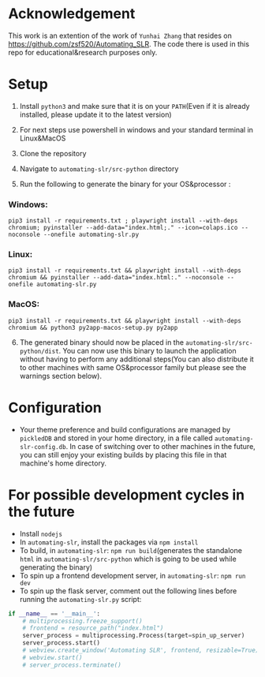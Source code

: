 # Acknowledgement 

This work is an extention of the work of `Yunhai Zhang` that resides on https://github.com/zsf520/Automating_SLR. The code there is used in this repo for educational&research purposes only. 

# Setup 

1. Install `python3` and make sure that it is on your `PATH`(Even if it is already installed, please update it to the latest version) 

2. For next steps use powershell in windows and your standard terminal in Linux&MacOS

3. Clone the repository 

4. Navigate to `automating-slr/src-python` directory   

5. Run the following to generate the binary for your OS&processor :

### Windows:

```
pip3 install -r requirements.txt ; playwright install --with-deps chromium; pyinstaller --add-data="index.html;." --icon=colaps.ico --noconsole --onefile automating-slr.py
```

### Linux:

```
pip3 install -r requirements.txt && playwright install --with-deps chromium && pyinstaller --add-data="index.html:." --noconsole --onefile automating-slr.py
```

### MacOS:

```
pip3 install -r requirements.txt && playwright install --with-deps chromium && python3 py2app-macos-setup.py py2app
```

6. The generated binary should now be placed in the `automating-slr/src-python/dist`. You can now use this binary to launch the application without having to perform any additional steps(You can also distribute it to other machines with same OS&processor family but please see the warnings section below). 

# Configuration

* Your theme preference and build configurations are managed by `pickledDB` and stored in your home directory, in a file called `automating-slr-config.db`. In case of switching over to other machines in the future, you can still enjoy your existing builds by placing this file in that machine's home directory. 

# For possible development cycles in the future
* Install `nodejs`
* In `automating-slr`, install the packages via `npm install`
* To build, in `automating-slr`: `npm run build`(generates the standalone `html` in `automating-slr/src-python` which is going to be used while generating the binary)
* To spin up a frontend development server, in `automating-slr`: `npm run dev` 
* To spin up the flask server, comment out the following lines before running the `automating-slr.py` script:
```python
if __name__ == '__main__':
    # multiprocessing.freeze_support()
    # frontend = resource_path("index.html")
    server_process = multiprocessing.Process(target=spin_up_server) 
    server_process.start()
    # webview.create_window('Automating SLR', frontend, resizable=True)
    # webview.start()
    # server_process.terminate()
```
